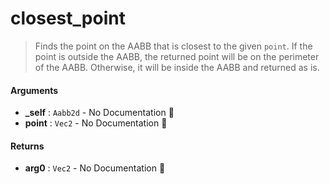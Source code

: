 # closest\_point

>  Finds the point on the AABB that is closest to the given `point`.
>  If the point is outside the AABB, the returned point will be on the perimeter of the AABB.
>  Otherwise, it will be inside the AABB and returned as is.

#### Arguments

- **\_self** : `Aabb2d` \- No Documentation 🚧
- **point** : `Vec2` \- No Documentation 🚧

#### Returns

- **arg0** : `Vec2` \- No Documentation 🚧